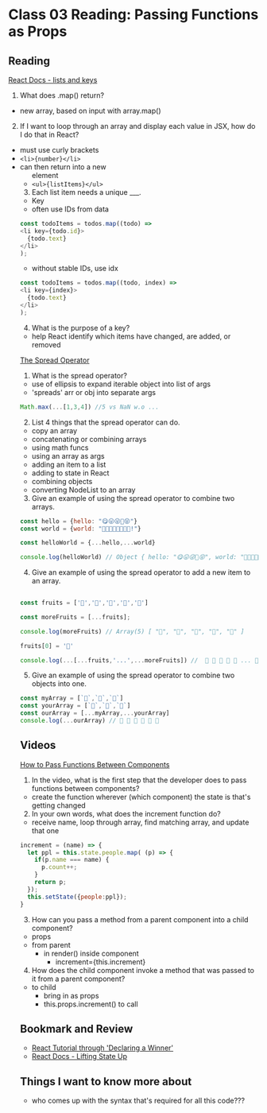 # Class 03 Reading: Passing Functions as Props

## Reading
[React Docs - lists and keys](https://reactjs.org/docs/lists-and-keys.html)

1. What does .map() return?
  - new array, based on input with array.map()

2. If I want to loop through an array and display each value in JSX, how do I do that in React? 
  - must use curly brackets 
  - `<li>{number}</li>` 
  - can then return into a new <ul> element 
  - `<ul>{listItems}</ul>` 

3. Each list item needs a unique ___. 
  - Key
  - often use IDs from data
  ```javascript
  const todoItems = todos.map((todo) =>
  <li key={todo.id}>
    {todo.text}
  </li>
  );  
  ```
  - without stable IDs, use idx
  ```javascript
  const todoItems = todos.map((todo, index) =>
  <li key={index}>
    {todo.text}
  </li>
  );
  ```

4. What is the purpose of a key?
  - help React identify which items have changed, are added, or removed

[The Spread Operator](https://medium.com/coding-at-dawn/how-to-use-the-spread-operator-in-javascript-b9e4a8b06fab)

1. What is the spread operator?
  - use of ellipsis to expand iterable object into list of args
  - 'spreads' arr or obj into separate args
  ```js
  Math.max(...[1,3,4]) //5 vs NaN w.o ...
  ```

2. List 4 things that the spread operator can do.
  - copy an array
  - concatenating or combining arrays
  - using math funcs
  - using an array as args
  - adding an item to a list
  - adding to state in React
  - combining objects
  - converting NodeList to an array

3. Give an example of using the spread operator to combine two arrays.
  ```js
  const hello = {hello: "😋😛😜🤪😝"}
  const world = {world: "🙂🙃😉😊😇🥰😍🤩!"}

  const helloWorld = {...hello,...world}

  console.log(helloWorld) // Object { hello: "😋😛😜🤪😝", world: "🙂🙃😉😊😇🥰😍🤩!" }
  ```

4. Give an example of using the spread operator to add a new item to an array.
```js
  
const fruits = ['🍏','🍊','🍌','🍉','🍍']

const moreFruits = [...fruits];

console.log(moreFruits) // Array(5) [ "🍏", "🍊", "🍌", "🍉", "🍍" ]

fruits[0] = '🍑'

console.log(...[...fruits,'...',...moreFruits]) //  🍑 🍊 🍌 🍉 🍍 ... 🍏 🍊 🍌 🍉 🍍
```

5. Give an example of using the spread operator to combine two objects into one.
```js
const myArray = [`🤪`,`🐻`,`🎌`]
const yourArray = [`🙂`,`🤗`,`🤩`]
const ourArray = [...myArray,...yourArray]
console.log(...ourArray) // 🤪 🐻 🎌 🙂 🤗 🤩
```

## Videos

[How to Pass Functions Between Components](https://www.youtube.com/watch?v=c05OL7XbwXU)

1. In the video, what is the first step that the developer does to pass functions between components?
  - create the function wherever (which component) the state is that's getting changed

2. In your own words, what does the increment function do?
  - receive name, loop through array, find matching array, and update that one
  ```javascript
  increment = (name) => {
    let ppl = this.state.people.map( (p) => {
      if(p.name === name) {
        p.count++;
      }
      return p;
    });
    this.setState({people:ppl});
  }
  ```
3. How can you pass a method from a parent component into a child component?
  - props
  - from parent
    - in render() inside component
      - increment={this.increment}

4. How does the child component invoke a method that was passed to it from a parent component?
  - to child
    - bring in as props
    - this.props.increment() to call

## Bookmark and Review
- [React Tutorial through 'Declaring a Winner'](https://reactjs.org/tutorial/tutorial.html)
- [React Docs - Lifting State Up](https://reactjs.org/docs/lifting-state-up.html)

## Things I want to know more about
- who comes up with the syntax that's required for all this code???